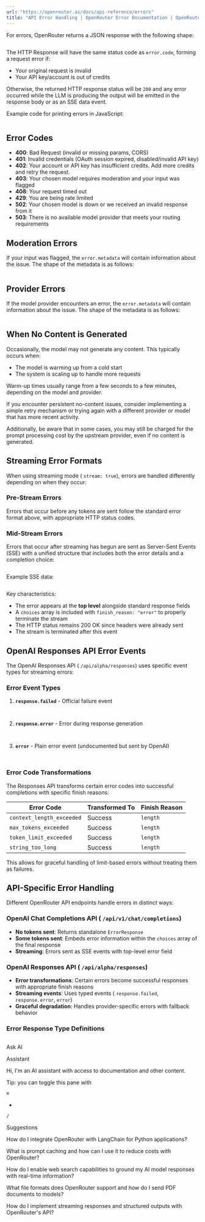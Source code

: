 ```yaml
---
url: "https://openrouter.ai/docs/api-reference/errors"
title: "API Error Handling | OpenRouter Error Documentation | OpenRouter | Documentation"
---
```


For errors, OpenRouter returns a JSON response with the following shape:

```code-block text-sm

```

The HTTP Response will have the same status code as `error.code`, forming a request error if:

- Your original request is invalid
- Your API key/account is out of credits

Otherwise, the returned HTTP response status will be `200` and any error occurred while the LLM is producing the output will be emitted in the response body or as an SSE data event.

Example code for printing errors in JavaScript:

```code-block text-sm

```

## Error Codes

- **400**: Bad Request (invalid or missing params, CORS)
- **401**: Invalid credentials (OAuth session expired, disabled/invalid API key)
- **402**: Your account or API key has insufficient credits. Add more credits and retry the request.
- **403**: Your chosen model requires moderation and your input was flagged
- **408**: Your request timed out
- **429**: You are being rate limited
- **502**: Your chosen model is down or we received an invalid response from it
- **503**: There is no available model provider that meets your routing requirements

## Moderation Errors

If your input was flagged, the `error.metadata` will contain information about the issue. The shape of the metadata is as follows:

```code-block text-sm

```

## Provider Errors

If the model provider encounters an error, the `error.metadata` will contain information about the issue. The shape of the metadata is as follows:

```code-block text-sm

```

## When No Content is Generated

Occasionally, the model may not generate any content. This typically occurs when:

- The model is warming up from a cold start
- The system is scaling up to handle more requests

Warm-up times usually range from a few seconds to a few minutes, depending on the model and provider.

If you encounter persistent no-content issues, consider implementing a simple retry mechanism or trying again with a different provider or model that has more recent activity.

Additionally, be aware that in some cases, you may still be charged for the prompt processing cost by the upstream provider, even if no content is generated.

## Streaming Error Formats

When using streaming mode ( `stream: true`), errors are handled differently depending on when they occur:

### Pre-Stream Errors

Errors that occur before any tokens are sent follow the standard error format above, with appropriate HTTP status codes.

### Mid-Stream Errors

Errors that occur after streaming has begun are sent as Server-Sent Events (SSE) with a unified structure that includes both the error details and a completion choice:

```code-block text-sm

```

Example SSE data:

```code-block text-sm

```

Key characteristics:

- The error appears at the **top level** alongside standard response fields
- A `choices` array is included with `finish_reason: "error"` to properly terminate the stream
- The HTTP status remains 200 OK since headers were already sent
- The stream is terminated after this event

## OpenAI Responses API Error Events

The OpenAI Responses API ( `/api/alpha/responses`) uses specific event types for streaming errors:

### Error Event Types

1. **`response.failed`** \- Official failure event



```code-block text-sm


```

2. **`response.error`** \- Error during response generation



```code-block text-sm


```

3. **`error`** \- Plain error event (undocumented but sent by OpenAI)



```code-block text-sm


```


### Error Code Transformations

The Responses API transforms certain error codes into successful completions with specific finish reasons:

| Error Code | Transformed To | Finish Reason |
| --- | --- | --- |
| `context_length_exceeded` | Success | `length` |
| `max_tokens_exceeded` | Success | `length` |
| `token_limit_exceeded` | Success | `length` |
| `string_too_long` | Success | `length` |

This allows for graceful handling of limit-based errors without treating them as failures.

## API-Specific Error Handling

Different OpenRouter API endpoints handle errors in distinct ways:

### OpenAI Chat Completions API ( `/api/v1/chat/completions`)

- **No tokens sent**: Returns standalone `ErrorResponse`
- **Some tokens sent**: Embeds error information within the `choices` array of the final response
- **Streaming**: Errors sent as SSE events with top-level error field

### OpenAI Responses API ( `/api/alpha/responses`)

- **Error transformations**: Certain errors become successful responses with appropriate finish reasons
- **Streaming events**: Uses typed events ( `response.failed`, `response.error`, `error`)
- **Graceful degradation**: Handles provider-specific errors with fallback behavior

### Error Response Type Definitions

```code-block text-sm

```

Ask AI

Assistant

Hi, I'm an AI assistant with access to documentation and other content.

Tip: you can toggle this pane with

`⌘`

+

`/`

Suggestions

How do I integrate OpenRouter with LangChain for Python applications?

What is prompt caching and how can I use it to reduce costs with OpenRouter?

How do I enable web search capabilities to ground my AI model responses with real-time information?

What file formats does OpenRouter support and how do I send PDF documents to models?

How do I implement streaming responses and structured outputs with OpenRouter's API?